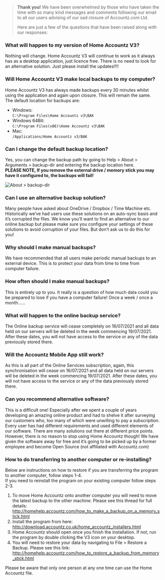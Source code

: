 
> **Thank you!** We have been overwhelmed by those who have taken the time with so many kind messages and comments following our email to all our users advising of our sad closure of Accountz.com Ltd.
>
> Here are just a few of the questions that have been raised along with our responses:

### What will happen to my version of Home Accountz V3?

Nothing will change. Home Accountz V3 will continue to work as it always has as a desktop application, just licence free. There is no need to look for an alternative solution. Just please install the updates!!!!

### Will Home Accountz V3 make local backups to my computer?

Home Accountz V3 has always made backups every 30 minutes whilst using the application and again upon closure. This will remain the same. The default location for backups are: 

- Windows:   
  `C:\Program Files\Home Accountz v3\BAK`
- Windows 64Bit:   
  `C:\Program Files(x86)\Home Accountz v3\BAK`
- Mac:  
  `/Applications/Home Accountz v3/BAK`

### Can I change the default backup location?

Yes, you can change the backup path by going to Help > About > Arguments > backup-dir and entering the backup location here.  
**PLEASE NOTE, If you remove the external drive / memory stick you may have it configured to, the backups will fail!**

![About > backup-dir](about-backup.png)


### Can I use an alternative backup solution?

Many people have asked about OneDrive / Dropbox / Time Machine etc. Historically we’ve had users use these solutions on an auto-sync basis and it’s corrupted the files. We know you’ll want to find an alternative to our online backup but please make sure you configure your settings of these solutions to avoid corruption of your files.  But don’t ask us to do this for you!

### Why should I make manual backups?

We have recommended that all users make periodic manual backups to an external device. This is to protect your data from time to time from computer failure.

### How often should I make manual backups?

This is entirely up to you. It really is a question of how much data could you be prepared to lose if you have a computer failure! Once a week / once a month……

### What will happen to the online backup service?

The Online backup service will cease completely on 16/07/2021 and all data held on our servers will be deleted in the week commencing 19/07/2021. After these dates, you will not have access to the service or any of the data previously stored there.

### Will the Accountz Mobile App still work?

As this is all part of the Online Services subscription, again, this synchronisation will cease on 16/07/2021 and all data held on our servers will be deleted in the week commencing 19/07/2021. After these dates, you will not have access to the service or any of the data previously stored there.

### Can you recommend alternative software?

This is a difficult one! Especially after we spent a couple of years developing an amazing online product and had to shelve it after surveying our customers who, too many of which were unwilling to pay a subscription. Every user has had different requirements and used different elements of our software. There are many solutions out there at different price points. However, there is no reason to stop using Home Accountz though! We have given the software away for free and it’s going to be picked up by a former employee and become Open Source (not affiliated with Accountz.com)


### How to do transferring to another computer or re-installing?

Below are instructions on how to restore if you are transferring the program to another computer, follow steps 1-4.   
If you need to reinstall the program on your existing computer follow steps 2-3.


1. To move Home Accountz onto another computer you will need to move the latest backup to the other machine. Please see this thread for full details:  
  http://homehelp.accountz.com/how_to_make_a_backup_on_a_memory_stick.html
2. Install the program from here:  
  http://download.accountz.co.uk/home_accountz_installers.html
3. Home Accountz should open once you finish the installation. If not, run the program by double clicking the V3 icon on your desktop. 
4. You will need to restore your data by navigating to File > Restore a Backup. Please see this link: 
   http://homehelp.accountz.com/how_to_restore_a_backup_from_memory_stick.html


Please be aware that only one person at any one time can use the Home Accountz file.






